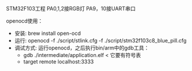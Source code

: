 STM32F103工程
PA0,1,2接RGB灯
PA9，10接UART串口

openocd使用：
* 安装:
brew install open-ocd
* 运行:
openocd -f ./script/stlink.cfg -f ./script/stm32f103c8_blue_pill.cfg
* 调试方式:
运行openocd，之后执行bin/arm中的gdb工具：
    * gdb ./intermediate/application.elf < 它要有符号表
    * target remote localhost:3333
